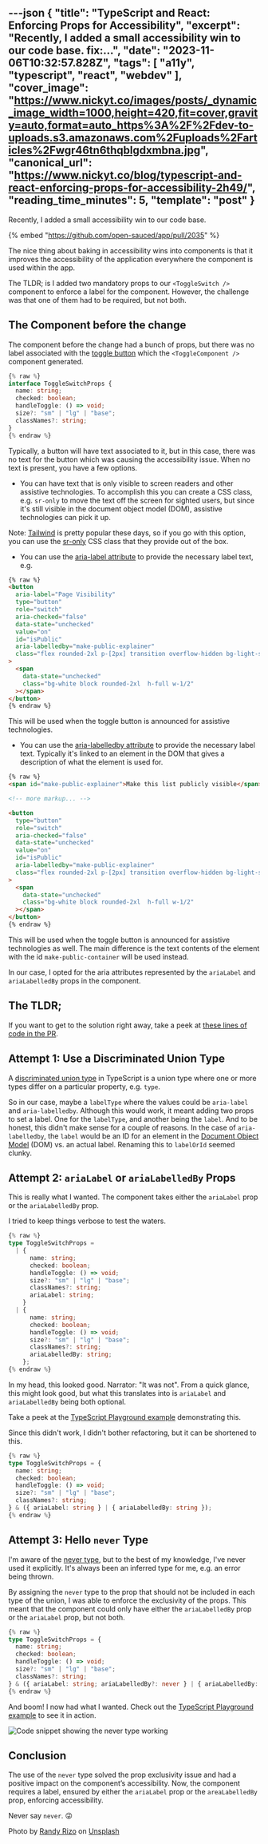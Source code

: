 ---json
{
  "title": "TypeScript and React: Enforcing Props for Accessibility",
  "excerpt": "Recently, I added a small accessibility win to our code base.                                  fix:...",
  "date": "2023-11-06T10:32:57.828Z",
  "tags": [
    "a11y",
    "typescript",
    "react",
    "webdev"
  ],
  "cover_image": "https://www.nickyt.co/images/posts/_dynamic_image_width=1000,height=420,fit=cover,gravity=auto,format=auto_https%3A%2F%2Fdev-to-uploads.s3.amazonaws.com%2Fuploads%2Farticles%2Fwgr46tn6thqblgdxmbna.jpg",
  "canonical_url": "https://www.nickyt.co/blog/typescript-and-react-enforcing-props-for-accessibility-2h49/",
  "reading_time_minutes": 5,
  "template": "post"
}
---

Recently, I added a small accessibility win to our code base.

{% embed "https://github.com/open-sauced/app/pull/2035" %}

The nice thing about baking in accessibility wins into components is that it improves the accessibility of the application everywhere the component is used within the app.

The TLDR; is I added two mandatory props to our `<ToggleSwitch />` component to enforce a label for the component. However, the challenge was that one of them had to be required, but not both.

## The Component before the change

The component before the change had a bunch of props, but there was no label associated with the [toggle button](https://developer.mozilla.org/en-US/docs/Web/Accessibility/ARIA/Roles/button_role#toggle_buttons) which the `<ToggleComponent />` component generated.

```typescript
{% raw %}
interface ToggleSwitchProps {
  name: string;
  checked: boolean;
  handleToggle: () => void;
  size?: "sm" | "lg" | "base";
  classNames?: string;
}
{% endraw %}
```

Typically, a button will have text associated to it, but in this case, there was no text for the button which was causing the accessibility issue. When no text is present, you have a few options.

- You can have text that is only visible to screen readers and other assistive technologies. To accomplish this you can create a CSS class, e.g. `sr-only` to move the text off the screen for sighted users, but since it's still visible in the document object model (DOM), assistive technologies can pick it up.

Note: [Tailwind](https://tailwindcss.com/) is pretty popular these days, so if you go with this option, you can use the [sr-only](https://tailwindcss.com/docs/screen-readers) CSS class that they provide out of the box.

- You can use the [aria-label attribute](https://developer.mozilla.org/en-US/docs/Web/Accessibility/ARIA/Attributes/aria-label) to provide the necessary label text, e.g.

```html
{% raw %}
<button
  aria-label="Page Visibility"
  type="button"
  role="switch"
  aria-checked="false"
  data-state="unchecked"
  value="on"
  id="isPublic"
  aria-labelledby="make-public-explainer"
  class="flex rounded-2xl p-[2px] transition overflow-hidden bg-light-slate-8 w-10 h-5"
>
  <span
    data-state="unchecked"
    class="bg-white block rounded-2xl  h-full w-1/2"
  ></span>
</button>
{% endraw %}
```

This will be used when the toggle button is announced for assistive technologies.

- You can use the [aria-labelledby attribute](https://developer.mozilla.org/en-US/docs/Web/Accessibility/ARIA/Attributes/aria-labelledby) to provide the necessary label text. Typically it's linked to an element in the DOM that gives a description of what the element is used for.

```html
{% raw %}
<span id="make-public-explainer">Make this list publicly visible</span>

<!-- more markup... -->

<button
  type="button"
  role="switch"
  aria-checked="false"
  data-state="unchecked"
  value="on"
  id="isPublic"
  aria-labelledby="make-public-explainer"
  class="flex rounded-2xl p-[2px] transition overflow-hidden bg-light-slate-8 w-10 h-5"
>
  <span
    data-state="unchecked"
    class="bg-white block rounded-2xl  h-full w-1/2"
  ></span>
</button>
{% endraw %}
```

This will be used when the toggle button is announced for assistive technologies as well. The main difference is the text contents of the element with the id `make-public-container` will be used instead.

In our case, I opted for the aria attributes represented by the `ariaLabel` and `ariaLabelledBy` props in the component.

## The TLDR;

If you want to get to the solution right away, take a peek at [these lines of code in the PR](https://github.com/open-sauced/app/pull/2035/files#diff-7ba8ff168f19cb385c73134b5856401c472fc7d00002d9ec00f6ef6166c24049R10).

## Attempt 1: Use a Discriminated Union Type

A [discriminated union type](https://www.typescriptlang.org/docs/handbook/unions-and-intersections.html#discriminating-unions) in TypeScript is a union type where one or more types differ on a particular property, e.g. `type`.

So in our case, maybe a `labelType` where the values could be `aria-label` and `aria-labelledby`. Although this would work, it meant adding two props to set a label. One for the `labelType`, and another being the `label`. And to be honest, this didn't make sense for a couple of reasons. In the case of `aria-labelledby`, the `label` would be an ID for an element in the [Document Object Model](https://developer.mozilla.org/en-US/docs/Web/API/Document_Object_Model/Introduction) (DOM) vs. an actual label. Renaming this to `labelOrId` seemed clunky.

## Attempt 2: `ariaLabel` or `ariaLabelledBy` Props

This is really what I wanted. The component takes either the `ariaLabel` prop or the `ariaLabelledBy` prop.

I tried to keep things verbose to test the waters.

```typescript
{% raw %}
type ToggleSwitchProps =
  | {
      name: string;
      checked: boolean;
      handleToggle: () => void;
      size?: "sm" | "lg" | "base";
      classNames?: string;
      ariaLabel: string;
    }
  | {
      name: string;
      checked: boolean;
      handleToggle: () => void;
      size?: "sm" | "lg" | "base";
      classNames?: string;
      ariaLabelledBy: string;
    };
{% endraw %}
```

In my head, this looked good. Narrator: "It was not". From a quick glance, this might look good, but what this translates into is `ariaLabel` and `ariaLabelledBy` being both optional.

Take a peek at the [TypeScript Playground example](https://www.typescriptlang.org/play?#code/C4TwDgpgBAKg9gcwQGwgZQO4EtgGMAWACgE5xgDOUAvAFBRQA+UA3nfewHYCGAthAFxRywYlg4IA3G3ZQCEXAGsIAE0EAjOHFRcOUmfXw7lqeElSCAFAEpqAPigA3OFmV795LAC8IAfkEAich5-Rih-ZAQQpn81LnIIfzcZXGQ48gA5XghyPyERMUlpdi5RLgAZLjUIZEFhUXEkqABfNiZWfShuPlr8hqL6OUUVdU1tXX6oQw5jCFMUAShrO0dnVwmPb1zA4NDwyN3Y+MSJlLTMvhye+sKOkqxyyurUZQAhECuCxqapGlw4DmEUDApAogjmqEwOAIJDIlCoLAmXQW-n8ABoTvh5EpVFARABXCDojpTGbghZLKj2ZhNInuLzIw4JWnJVLkDJZcgBchwPgAWlObLREzuDyqNTCMHwWEo0qgXCgqTFQtupQqYuebwCLl5wDgvO5fOqED4HGA-hoLV+-25qAAdMosMQLMDYVYgA) demonstrating this.

Since this didn't work, I didn't bother refactoring, but it can be shortened to this.

```typescript
{% raw %}
type ToggleSwitchProps = {
  name: string;
  checked: boolean;
  handleToggle: () => void;
  size?: "sm" | "lg" | "base";
  classNames?: string;
} & ({ ariaLabel: string } | { ariaLabelledBy: string });
{% endraw %}
```

## Attempt 3: Hello `never` Type

I'm aware of the [never type](https://www.typescriptlang.org/docs/handbook/basic-types.html#never), but to the best of my knowledge, I've never used it explicitly. It's always been an inferred type for me, e.g. an error being thrown.

By assigning the `never` type to the prop that should not be included in each type of the union, I was able to enforce the exclusivity of the props. This meant that the component could only have either the `ariaLabelledBy` prop or the `ariaLabel` prop, but not both.

```typescript
{% raw %}
type ToggleSwitchProps = {
  name: string;
  checked: boolean;
  handleToggle: () => void;
  size?: "sm" | "lg" | "base";
  classNames?: string;
} & ({ ariaLabel: string; ariaLabelledBy?: never } | { ariaLabelledBy: string; ariaLabel?: never });
{% endraw %}
```

And boom! I now had what I wanted. Check out the [TypeScript Playground example](https://www.typescriptlang.org/play?#code/C4TwDgpgBAKg9gcwQGwgZQO4EtgGMAWACgE5xgDOUAvFAN4BQUUAdgIYC2EAXFOcMVmYIA3IygEIuANYQAJjwBGcOKlbNRTfGtmp4SVDwAUASmoA+KADc4WWRt5YAXhAD8PAETl27qAB8o7sgIPv7uCqzkEO72uMgR5AByHBDkbrz8giL0AL5QAGRQhrRQrAKsADKsChDIPHwCQsIlZZXVyKiyAEIgacwQlhDEULn+xaVYFVU1Hd11GY3NE601vf2Dw8ai9AD021AA6ljt4nDsYHGC9LhwzHxQYKQUPHoo6Nh4RI+UNAxMfyzJDzuAA0Yn+Emkch4-AArhBQf9NNpdIhXkZTFQLLRsgjEeQnNwAuFIiCwX9YvEkpxyB5yKcIABaCnkcikxGLSZtDwwfBYSh8kpQOJtNmI8ac6ZyWYBWwM4BwBl0zgMmoQTjMYDuHL0HZ7fY3ADkwBOZwuzCuNzuDzI5EOwHwAEEWlNarBUahMDgCCQbdQ6GSmGxOEDceD8JIZPIoLD4QGoFpmDoIC8DIUMVicXH8c4PMSoqHyXEWVSUrT6Uyi6yC0xxctXe4eQKBawhS7SdkdbsDobjddTaxLtdbsbrRQ7Y7nW0ZiBnu63l7Pr6fnGg4T3KKwxGodHiHDq-Hkcm5+jzHRM+zs2u8xvC5TkjSAkrGcyq2Tay7px5ZfLFeXVerNRyIA) to see it in action.

![Code snippet showing the never type working](https://www.nickyt.co/images/posts/_uploads_articles_ruo4onzelne1wvjb00ev.png)

## Conclusion

The use of the `never` type solved the prop exclusivity issue and had a positive impact on the component’s accessibility. Now, the component requires a label, ensured by either the `ariaLabel` prop or the `areaLabelledBy` prop, enforcing accessibility.

Never say `never`. 😜

Photo by <a href="https://unsplash.com/@randyrizo?utm_content=creditCopyText&utm_medium=referral&utm_source=unsplash">Randy Rizo</a> on <a href="https://unsplash.com/photos/people-walking-on-sidewalk-during-night-time-j5uAgFCXvq0?utm_content=creditCopyText&utm_medium=referral&utm_source=unsplash">Unsplash</a>
